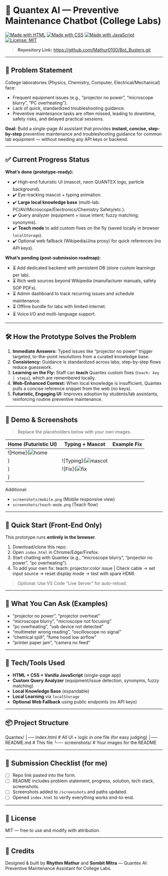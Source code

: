 # 🤖 Quantex AI — Preventive Maintenance Chatbot (College Labs)

[![Made with HTML](https://img.shields.io/badge/Made%20with-HTML-orange?style=for-the-badge&logo=html5)](https://developer.mozilla.org/en-US/docs/Web/HTML)
[![Made with CSS](https://img.shields.io/badge/Made%20with-CSS-blue?style=for-the-badge&logo=css3)](https://developer.mozilla.org/en-US/docs/Web/CSS)
[![Made with JavaScript](https://img.shields.io/badge/Made%20with-JavaScript-yellow?style=for-the-badge&logo=javascript)](https://developer.mozilla.org/en-US/docs/Web/JavaScript)
[![License: MIT](https://img.shields.io/badge/License-MIT-green?style=for-the-badge)](https://opensource.org/licenses/MIT)

> **Repository Link:** https://github.com/Mathur0100/Bot_Busters.git

---

## 🧩 Problem Statement

College laboratories (Physics, Chemistry, Computer, Electrical/Mechanical) face:
- Frequent equipment issues (e.g., “projector no power”, “microscope blurry”, “PC overheating”).
- Lack of quick, standardized troubleshooting guidance.
- Preventive maintenance tasks are often missed, leading to downtime, safety risks, and delayed practical sessions.

**Goal:** Build a single-page AI assistant that provides **instant, concise, step-by-step** preventive maintenance and troubleshooting guidance for common lab equipment — without needing any API keys or backend.

---

## ✅ Current Progress Status

**What’s done (prototype-ready):**
- ✔️ High-end futuristic UI (mascot, neon QUANTEX logo, particle background).
- ✔️ Eye-tracking mascot + typing animation.
- ✔️ **Large local knowledge base** (multi-lab: PC/AV/Microscope/Electronics/Chemistry Safety/etc.).
- ✔️ Query analyzer (equipment + issue intent; fuzzy matching; synonyms).
- ✔️ **Teach mode** to add custom fixes on the fly (saved locally in browser `localStorage`).
- ✔️ Optional web fallback (Wikipedia/Jina proxy) for quick references (no API keys).

**What’s pending (post-submission roadmap):**
- ⏳ Add dedicated backend with persistent DB (store custom learnings per lab).
- ⏳ Rich web sources beyond Wikipedia (manufacturer manuals, safety SOP PDFs).
- ⏳ Admin dashboard to track recurring issues and schedule maintenance.
- ⏳ Offline bundle for labs with limited internet.
- ⏳ Voice I/O and multi-language support.

---

## 🛠️ How the Prototype Solves the Problem

1. **Immediate Answers:** Typed issues like “projector no power” trigger targeted, to-the-point resolutions from a curated knowledge base.
2. **Consistency:** Guidance is standardized across labs; step-by-step flows reduce guesswork.
3. **Learning on the Fly:** Staff can **teach** Quantex custom fixes (`teach: key | steps`), which are remembered locally.
4. **Web-Enhanced Context:** When local knowledge is insufficient, Quantex pulls a concise reference snippet from the web (no keys).
5. **Futuristic, Engaging UI:** Improves adoption by students/lab assistants, reinforcing routine preventive maintenance.

---

## 🧪 Demo & Screenshots

> Replace the placeholders below with your own images.

| Home (Futuristic UI) | Typing + Mascot | Example Fix |
|---|---|---|
| ![Home](![home](https://github.com/user-attachments/assets/f894f638-889e-4082-a154-129b003051bd)
) | ![Typing](![mascot](https://github.com/user-attachments/assets/51b5b3f9-c79d-4dac-baa8-88a257df6a90)
) | ![Fix](![fix](https://github.com/user-attachments/assets/d13cdd53-072b-47b2-877a-2c8845f00b81)
) |

Additional:
- `screenshots/mobile.png` (Mobile responsive view)
- `screenshots/teach-mode.png` (Teach flow)

---

## 🚀 Quick Start (Front-End Only)

This prototype runs **entirely in the browser**.

1. Download/clone this repo.
2. Open `index.html` in Chrome/Edge/Firefox.
3. Start chatting with Quantex (e.g., “microscope blurry”, “projector no power”, “pc overheating”).
4. To add your own fix:
teach: projector:color issue | Check cable → set input source → reset display mode → test with spare HDMI.

> Optional: Use VS Code “Live Server” for auto-reload.

---

## 🧠 What You Can Ask (Examples)

- “projector no power”, “projector overheat”
- “microscope blurry”, “microscope not focusing”
- “pc overheating”, “usb device not detected”
- “multimeter wrong reading”, “oscilloscope no signal”
- “chemical spill”, “fume hood low airflow”
- “printer paper jam”, “camera no feed”

---

## 🧰 Tech/Tools Used

- **HTML + CSS + Vanilla JavaScript** (single-page app)
- **Custom Query Analyzer** (equipment/issue detection, synonyms, fuzzy matching)
- **Local Knowledge Base** (expandable)
- **Local Learning** via `localStorage`
- **Optional Web Fallback** using public endpoints (no API keys)

---

## 📦 Project Structure

Quantex/
│── index.html # All UI + logic in one file (for easy judging)
│── README.md # This file
└── screenshots/ # Your images for the README

---

## 🧭 Submission Checklist (for me)

- [ ] Repo link pasted into the form.
- [ ] README includes problem statement, progress, solution, tech stack, screenshots.
- [ ] Screenshots added to `/screenshots` and paths updated.
- [ ] Opened `index.html` to verify everything works end-to-end.

---

## 📜 License

MIT — free to use and modify with attribution.

---

## 🙌 Credits

Designed & built by **Rhythm Mathur** and **Sombit Mitra** — Quantex AI: Preventive Maintenance Assistant for College Labs.
